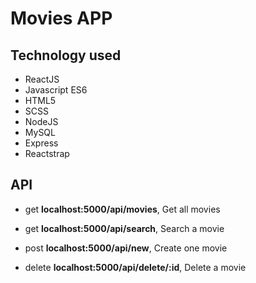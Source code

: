 # Movies APP

##  Technology used

- ReactJS
- Javascript ES6
- HTML5
- SCSS
- NodeJS
- MySQL
- Express
- Reactstrap

## API 

- get **localhost:5000/api/movies**,
Get all movies

- get **localhost:5000/api/search**,
Search a movie

- post **localhost:5000/api/new**,
Create one movie

- delete **localhost:5000/api/delete/:id**,
Delete a movie




